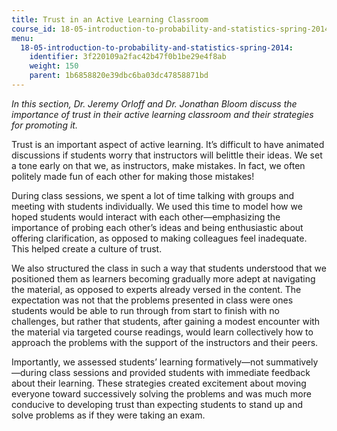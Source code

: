 ```yaml
---
title: Trust in an Active Learning Classroom
course_id: 18-05-introduction-to-probability-and-statistics-spring-2014
menu:
  18-05-introduction-to-probability-and-statistics-spring-2014:
    identifier: 3f220109a2fac42b47f0b1be29e4f8ab
    weight: 150
    parent: 1b6858820e39dbc6ba03dc47858871bd
---
```

_In this section, Dr. Jeremy Orloff and Dr. Jonathan Bloom discuss the importance of trust in their active learning classroom and their strategies for promoting it._

Trust is an important aspect of active learning. It’s difficult to have animated discussions if students worry that instructors will belittle their ideas. We set a tone early on that we, as instructors, make mistakes. In fact, we often politely made fun of each other for making those mistakes!

During class sessions, we spent a lot of time talking with groups and meeting with students individually. We used this time to model how we hoped students would interact with each other—emphasizing the importance of probing each other’s ideas and being enthusiastic about offering clarification, as opposed to making colleagues feel inadequate. This helped create a culture of trust.

We also structured the class in such a way that students understood that we positioned them as learners becoming gradually more adept at navigating the material, as opposed to experts already versed in the content. The expectation was not that the problems presented in class were ones students would be able to run through from start to finish with no challenges, but rather that students, after gaining a modest encounter with the material via targeted course readings, would learn collectively how to approach the problems with the support of the instructors and their peers.

Importantly, we assessed students’ learning formatively—not summatively—during class sessions and provided students with immediate feedback about their learning. These strategies created excitement about moving everyone toward successively solving the problems and was much more conducive to developing trust than expecting students to stand up and solve problems as if they were taking an exam.